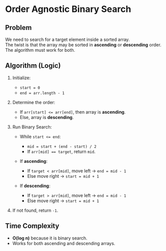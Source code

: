 # Order Agnostic Binary Search

## Problem
We need to search for a target element inside a sorted array.  
The twist is that the array may be sorted in **ascending** or **descending** order.  
The algorithm must work for both.

## Algorithm (Logic)

1. Initialize:
   - `start = 0`
   - `end = arr.length - 1`

2. Determine the order:
   - If `arr[start] <= arr[end]`, then array is **ascending**.
   - Else, array is **descending**.

3. Run Binary Search:
   - While `start <= end`:
     - `mid = start + (end - start) / 2`
     - If `arr[mid] == target`, return `mid`.

   - If **ascending**:
     - If `target < arr[mid]`, move left → `end = mid - 1`
     - Else move right → `start = mid + 1`

   - If **descending**:
     - If `target > arr[mid]`, move left → `end = mid - 1`
     - Else move right → `start = mid + 1`

4. If not found, return `-1`.

## Time Complexity
- **O(log n)** because it is binary search.
- Works for both ascending and descending arrays.
